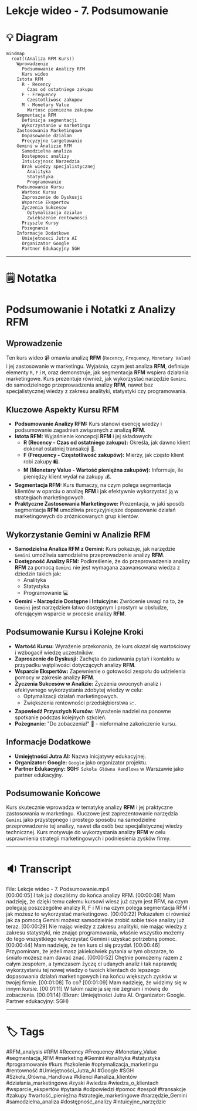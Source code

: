 # Lekcje wideo - 7. Podsumowanie

# 💡 Diagram

```mermaid
mindmap
  root((Analiza RFM Kurs))
    Wprowadzenie
      Podsumowanie Analizy RFM
      Kurs wideo
    Istota RFM
      R - Recency
        Czas od ostatniego zakupu
      F - Frequency
        Czestotliwosc zakupow
      M - Monetary Value
        Wartosc pieniezna zakupow
    Segmentacja RFM
      Definicja segmentacji
      Wykorzystanie w marketingu
    Zastosowania Marketingowe
      Dopasowanie dzialan
      Precyzyjne targetowanie
    Gemini w Analizie RFM
      Samodzielna analiza
      Dostepnosc analizy
      Intuicyjnosc Narzedzia
      Brak wiedzy specjalistycznej
        Analityka
        Statystyka
        Programowanie
    Podsumowanie Kursu
      Wartosc Kursu
      Zaproszenie do Dyskusji
      Wsparcie Ekspertow
      Zyczenia Sukcesow
        Optymalizacja dzialan
        Zwiekszenie rentownosci
      Przyszle Kursy
      Pozegnanie
    Informacje Dodatkowe
      Umiejetnosci Jutra AI
      Organizator Google
      Partner Edukacyjny SGH
```

___

# 🗒️ Notatka


# Podsumowanie i Notatki z Analizy RFM

## Wprowadzenie

Ten kurs wideo 📹 omawia analizę **RFM** (`Recency`, `Frequency`, `Monetary Value`) i jej zastosowanie w marketingu. Wyjaśnia, czym jest analiza **RFM**, definiuje elementy `R`, `F` i `M`, oraz demonstruje, jak segmentacja **RFM** wspiera działania marketingowe. Kurs prezentuje również, jak wykorzystać narzędzie `Gemini` do samodzielnego przeprowadzenia analizy **RFM**, nawet bez specjalistycznej wiedzy z zakresu analityki, statystyki czy programowania.

## Kluczowe Aspekty Kursu RFM

- **Podsumowanie Analizy RFM:** Kurs stanowi esencję wiedzy i podsumowanie zagadnień związanych z analizą **RFM**.
- **Istota RFM:** Wyjaśnienie koncepcji **RFM** i jej składowych:
    - **R (Recency - Czas od ostatniego zakupu):** Określa, jak dawno klient dokonał ostatniej transakcji 🛒.
    - **F (Frequency - Częstotliwość zakupów):** Mierzy, jak często klient robi zakupy 🛍️.
    - **M (Monetary Value - Wartość pieniężna zakupów):** Informuje, ile pieniędzy klient wydał na zakupy 💰.
- **Segmentacja RFM:** Kurs tłumaczy, na czym polega segmentacja klientów w oparciu o analizę **RFM** i jak efektywnie wykorzystać ją w strategiach marketingowych.
- **Praktyczne Zastosowania Marketingowe:** Prezentacja, w jaki sposób segmentacja **RFM** umożliwia precyzyjniejsze dopasowanie działań marketingowych do zróżnicowanych grup klientów.

## Wykorzystanie Gemini w Analizie RFM

- **Samodzielna Analiza RFM z Gemini:** Kurs pokazuje, jak narzędzie `Gemini` umożliwia samodzielne przeprowadzenie analizy **RFM**.
- **Dostępność Analizy RFM:** Podkreślenie, że do przeprowadzenia analizy **RFM** za pomocą `Gemini` nie jest wymagana zaawansowana wiedza z dziedzin takich jak:
    - Analityka
    - Statystyka
    - Programowanie 💻
- **Gemini - Narzędzie Dostępne i Intuicyjne:** Zwrócenie uwagi na to, że `Gemini` jest narzędziem łatwo dostępnym i prostym w obsłudze, oferującym wsparcie w procesie analizy **RFM**.

## Podsumowanie Kursu i Kolejne Kroki

- **Wartość Kursu:** Wyrażenie przekonania, że kurs okazał się wartościowy i wzbogacił wiedzę uczestników.
- **Zaproszenie do Dyskusji:** Zachęta do zadawania pytań i kontaktu w przypadku wątpliwości dotyczących analizy **RFM**.
- **Wsparcie Ekspertów:** Zapewnienie o gotowości zespołu do udzielenia pomocy w zakresie analizy **RFM**.
- **Życzenia Sukcesów w Analizie:** Życzenia owocnych analiz i efektywnego wykorzystania zdobytej wiedzy w celu:
    - Optymalizacji działań marketingowych.
    - Zwiększenia rentowności przedsiębiorstwa 📈.
- **Zapowiedź Przyszłych Kursów:** Wyrażenie nadziei na ponowne spotkanie podczas kolejnych szkoleń.
- **Pożegnanie:**  "Do zobaczenia!" 👋 -  nieformalne zakończenie kursu.

## Informacje Dodatkowe

- **Umiejętności Jutra AI:** Nazwa inicjatywy edukacyjnej.
- **Organizator: Google:**  `Google` jako organizator projektu.
- **Partner Edukacyjny: SGH:**  `Szkoła Główna Handlowa` w Warszawie jako partner edukacyjny.

## Podsumowanie Końcowe

Kurs skutecznie wprowadza w tematykę analizy **RFM** i jej praktyczne zastosowania w marketingu. Kluczowe jest zaprezentowanie narzędzia `Gemini` jako przystępnego i prostego sposobu na samodzielne przeprowadzenie tej analizy, nawet dla osób bez specjalistycznej wiedzy technicznej. Kurs motywuje do wykorzystania analizy **RFM** w celu usprawnienia strategii marketingowych i podniesienia zysków firmy.


___

# 🔉 Transcript
File: Lekcje wideo - 7. Podsumowanie.mp4<br>
[00:00:05] I tak już doszliśmy do końca analizy RFM.
[00:00:08] Mam nadzieję, że dzięki temu całemu kursowi wiesz już czym jest RFM, na czym polegają poszczególne analizy R, F i M i na czym polega segmentacja RFM i jak możesz to wykorzystać marketingowo.
[00:00:22] Pokazałem ci również jak za pomocą Gemini możesz samodzielnie zrobić sobie takie analizy już teraz.
[00:00:29] Nie mając wiedzy z zakresu analityki, nie mając wiedzy z zakresu statystyki, nie znając programowania, właśnie wszystko możemy do tego wszystkiego wykorzystać Gemini i uzyskać potrzebną pomoc.
[00:00:44] Mam nadzieję, że ten kurs ci się przydał.
[00:00:46] Przypominam, że jeżeli masz jakiekolwiek pytania w tym obszarze, to śmiało możesz nam dawać znać.
[00:00:52] Chętnie pomożemy razem z całym zespołem, a tymczasem życzę ci udanych analiz i tak naprawdę wykorzystaniu tej nowej wiedzy o twoich klientach do lepszego dopasowania działań marketingowych i na końcu większych zysków w twojej firmie.
[00:01:08] To co?
[00:01:09] Mam nadzieję, że widzimy się w innym kursie.
[00:01:11] W takim razie ja się nie żegnam i mówię do zobaczenia.
[00:01:14] (Ekran: Umiejętności Jutra AI. Organizator: Google. Partner edukacyjny: SGH)


___
# 🏷️ Tags
#RFM_analysis #RFM #Recency #Frequency #Monetary_Value #segmentacja_RFM #marketing #Gemini #analityka #statystyka #programowanie #kurs #szkolenie #optymalizacja_marketingu #rentowność #Umiejętności_Jutra_AI #Google #SGH #Szkoła_Główna_Handlowa #klienci #analiza_klientów #działania_marketingowe #zyski #wiedza #wiedza_o_klientach #wsparcie_ekspertów #pytania #odpowiedzi #pomoc #zespół #transakcje #zakupy #wartość_pieniężna #strategie_marketingowe #narzędzie_Gemini #samodzielna_analiza #dostępność_analizy #intuicyjne_narzędzie
